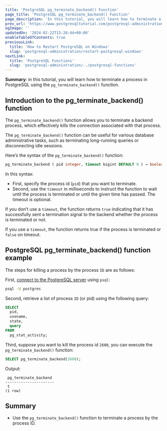 ```yaml
---
title: 'PostgreSQL pg_terminate_backend() Function'
page_title: 'PostgreSQL pg_terminate_backend() Function'
page_description: 'In this tutorial, you will learn how to terminate a process by pid in PostgreSQL using the pg_terminate_backend function.'
prev_url: 'https://www.postgresqltutorial.com/postgresql-administration/postgresql-pg_terminate_backend/'
ogImage: ''
updatedOn: '2024-02-22T13:20:44+00:00'
enableTableOfContents: true
previousLink:
  title: 'How to Restart PostgreSQL on Windows'
  slug: 'postgresql-administration/restart-postgresql-windows'
nextLink:
  title: 'PostgreSQL Functions'
  slug: 'postgresql-administration/../postgresql-functions'
---
```


**Summary**: in this tutorial, you will learn how to terminate a process in PostgreSQL using the `pg_terminate_backend()` function.

## Introduction to the pg_terminate_backend() function

The `pg_terminate_backend()` function allows you to terminate a backend process, which effectively kills the connection associated with that process.

The `pg_terminate_backend()` function can be useful for various database administrative tasks, such as terminating long\-running queries or disconnecting idle sessions.

Here’s the syntax of the `pg_terminate_backend()` function:

```sql
pg_terminate_backend ( pid integer, timeout bigint DEFAULT 0 ) → boolean
```

In this syntax:

- First, specify the process id (`pid`) that you want to terminate.
- Second, use the `timeout` in milliseconds to instruct the function to wait until the process is terminated or until the given time has passed. The timeout is optional.

If you don’t use a `timeout`, the function returns `true` indicating that it has successfully sent a termination signal to the backend whether the process is terminated or not.

If you use a `timeout`, the function returns true if the process is terminated or `false` on timeout.

## PostgreSQL pg_terminate_backend() function example

The steps for killing a process by the process `ID` are as follows:

First, [connect to the PostgreSQL server](../postgresql-getting-started/connect-to-postgresql-database) using `psql`:

```bash
psql -U postgres
```

Second, retrieve a list of process `ID` (or pid) using the following query:

```sql
SELECT
  pid,
  usename,
  state,
  query
FROM
  pg_stat_activity;
```

Third, suppose you want to kill the process id `2600`, you can execute the `pg_terminate_backend()` function:

```sql
SELECT pg_terminate_backend(2600);
```

Output:

```text
 pg_terminate_backend
----------------------
 t
(1 row)
```

## Summary

- Use the `pg_terminate_backend()` function to terminate a process by the process ID.
